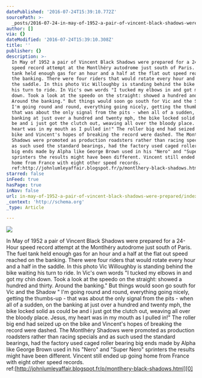 ```yaml
---
datePublished: '2016-07-24T15:39:10.772Z'
sourcePath: >-
  _posts/2016-07-24-in-may-of-1952-a-pair-of-vincent-black-shadows-were-prepared.md
author: []
via: {}
dateModified: '2016-07-24T15:39:10.308Z'
title: ''
publisher: {}
description: >-
  In May of 1952 a pair of Vincent Black Shadows were prepared for a 24-Hour
  speed record attempt at the Montlhéry autodrome just south of Paris. The fuel
  tank held enough gas for an hour and a half at the flat out speed reached on
  the banking. There were four riders that would rotate every hour and a half in
  the saddle. In this photo Vic Willoughby is standing behind the bike waiting
  his turn to ride. In Vic's own words "I tucked my elbows in and got my chin
  down. Took a look at the speedo on the straight: showed a hundred and thirty.
  Around the banking." But things would soon go south for Vic and the Shadow "
  I'm going round and round, everything going nicely, getting the thumbs-up -
  that was about the only signal from the pits - when all of a sudden, on the
  banking at just over a hundred and twenty mph, the bike locked solid as could
  be and i just got the clutch out, weaving all over the bloody place. Jesus, my
  heart was in my mouth as I pulled in!" The roller big end had seized up on the
  bike and Vincent's hopes of breaking the record were dashed. The Montlhéry
  Shadows were promoted as production roadsters rather than racing specials and
  as such used the standard bearings, had the factory used caged roller bearing
  big ends made by Alpha like George Brown used in his "Nero" and "Super Nero"
  sprinters the results might have been different. Vincent still ended up going
  home from France with eight other speed records.
  ref:http://johnlumleyaffair.blogspot.fr/p/montlhery-black-shadows.html
starred: false
inFeed: true
hasPage: true
inNav: false
url: in-may-of-1952-a-pair-of-vincent-black-shadows-were-prepared/index.html
_context: 'http://schema.org'
_type: Article

---
```

![](https://the-grid-user-content.s3-us-west-2.amazonaws.com/5edf2a35-7ce4-488f-8dcc-7c5fbdc9a375.jpg)

In May of 1952 a pair of Vincent Black Shadows were prepared for a 24-Hour speed record attempt at the Montlhéry autodrome just south of Paris. The fuel tank held enough gas for an hour and a half at the flat out speed reached on the banking. There were four riders that would rotate every hour and a half in the saddle. In this photo Vic Willoughby is standing behind the bike waiting his turn to ride. In Vic's own words "I tucked my elbows in and got my chin down. Took a look at the speedo on the straight: showed a hundred and thirty. Around the banking." But things would soon go south for Vic and the Shadow " I'm going round and round, everything going nicely, getting the thumbs-up - that was about the only signal from the pits - when all of a sudden, on the banking at just over a hundred and twenty mph, the bike locked solid as could be and i just got the clutch out, weaving all over the bloody place. Jesus, my heart was in my mouth as I pulled in!" The roller big end had seized up on the bike and Vincent's hopes of breaking the record were dashed. The Montlhéry Shadows were promoted as production roadsters rather than racing specials and as such used the standard bearings, had the factory used caged roller bearing big ends made by Alpha like George Brown used in his "Nero" and "Super Nero" sprinters the results might have been different. Vincent still ended up going home from France with eight other speed records.  
ref:[http://johnlumleyaffair.blogspot.fr/p/montlhery-black-shadows.html][0]

[0]: http://johnlumleyaffair.blogspot.fr/p/montlhery-black-shadows.html